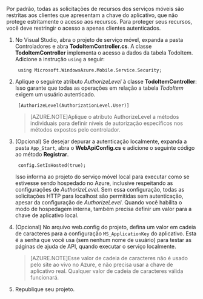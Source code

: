 

Por padrão, todas as solicitações de recursos dos serviços móveis são restritas aos clientes que apresentam a chave do aplicativo, que não protege estritamente o acesso aos recursos. Para proteger seus recursos, você deve restringir o acesso a apenas clientes autenticados.

1. No Visual Studio, abra o projeto de serviço móvel, expanda a pasta Controladores e abra **TodoItemController.cs**. A classe **TodoItemController** implementa o acesso a dados da tabela TodoItem. Adicione a instrução `using` a seguir:

		using Microsoft.WindowsAzure.Mobile.Service.Security;

2. Aplique o seguinte atributo _AuthorizeLevel_ à classe **TodoItemController**: Isso garante que todas as operações em relação a tabela _TodoItem_ exigem um usuário autenticado.

		[AuthorizeLevel(AuthorizationLevel.User)]

	>[AZURE.NOTE]Aplique o atributo AuthorizeLevel a métodos individuais para definir níveis de autorização específicos nos métodos expostos pelo controlador.

3. (Opcional) Se desejar depurar a autenticação localmente, expanda a pasta `App_Start`, abra o **WebApiConfig.cs** e adicione o seguinte código ao método **Registrar**.

		config.SetIsHosted(true);

	Isso informa ao projeto do serviço móvel local para executar como se estivesse sendo hospedado no Azure, inclusive respeitando as configurações de *AuthorizeLevel*. Sem essa configuração, todas as solicitações HTTP para localhost são permitidas sem autenticação, apesar da configuração de *AuthorizeLevel*. Quando você habilita o modo de hospedagem interna, também precisa definir um valor para a chave de aplicativo local.

4. (Opcional) No arquivo web.config do projeto, defina um valor em cadeia de caracteres para a configuração `MS_ApplicationKey` do aplicativo. Esta é a senha que você usa (sem nenhum nome de usuário) para testar as páginas de ajuda de API, quando executar o serviço localmente.

	>[AZURE.NOTE]Esse valor de cadeia de caracteres não é usado pelo site ao vivo no Azure, e não precisa usar a chave de aplicativo real. Qualquer valor de cadeia de caracteres válida funcionará.
 
4. Republique seu projeto.

<!---HONumber=62-->